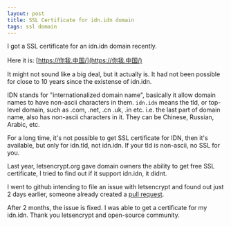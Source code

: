 ```yaml
---
layout: post
title: SSL Certificate for idn.idn domain
tags: ssl domain
---
```


I got a SSL certificate for an idn.idn domain recently.

Here it is: [https://你我.中国/](https://你我.中国/)

It might not sound like a big deal, but it actually is. It had not been possible for close to 10 years since the existense of idn.idn.

IDN stands for "internationalized domain name", basically it allow domain names to have non-ascii characters in them.  `idn.idn` means the tld, or top-level domain, such as .com, .net, .cn .uk, .in etc. i.e. the last part of domain name, also has non-ascii characters in it. They can be Chinese, Russian, Arabic, etc.

For a long time, it's not possible to get SSL certificate for IDN, then it's available, but only for idn.tld, not idn.idn. If your tld is non-ascii, no SSL for you.

Last year, letsencrypt.org gave domain owners the ability to get free SSL certificate, I tried to find out if it support idn.idn, it didnt.

I went to github intending to file an issue with letsencrypt and found out just 2 days earlier, someone already created a [pull request](https://github.com/letsencrypt/boulder/pull/2278).

After 2 months, the issue is fixed.  I was able to get a certificate for my idn.idn.  Thank you letsencrypt and open-source community.

